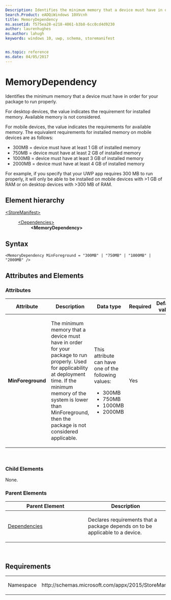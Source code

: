 ```yaml
---
Description: Identifies the minimum memory that a device must have in order for your package to run properly.
Search.Product: eADQiWindows 10XVcnh
title: MemoryDependency
ms.assetid: f575ea28-e218-4061-b3b8-6cc0cd4d9230
author: laurenhughes
ms.author: lahugh
keywords: windows 10, uwp, schema, storemanifest


ms.topic: reference
ms.date: 04/05/2017
---
```


# MemoryDependency


Identifies the minimum memory that a device must have in order for your package to run properly.

For desktop devices, the value indicates the requirement for installed memory. Available memory is not considered.

For mobile devices, the value indicates the requirements for available memory. The equivalent requirements for installed memory on mobile devices are as follows:

-   300MB = device must have at least 1 GB of installed memory
-   750MB = device must have at least 2 GB of installed memory
-   1000MB = device must have at least 3 GB of installed memory
-   2000MB = device must have at least 4 GB of installed memory

For example, if you specify that your UWP app requires 300 MB to run properly, it will only be able to be installed on mobile devices with &gt;1 GB of RAM or on desktop devices with &gt;300 MB of RAM.

## Element hierarchy

<dl>
<dt><a href="element-storemanifest.md">&lt;StoreManifest&gt;</a></dt>
<dd>
<dl>
<dt><a href="element-dependencies.md">&lt;Dependencies&gt;</a></dt>
<dd><b>&lt;MemoryDependency&gt;</b></dd>
</dl>
</dd>
</dl>

## Syntax

``` syntax
<MemoryDependency MinForeground = "300MB" | "750MB" | "1000MB" | "2000MB" />
```

## Attributes and Elements


### Attributes

<table>
<colgroup>
<col width="20%" />
<col width="20%" />
<col width="20%" />
<col width="20%" />
<col width="20%" />
</colgroup>
<thead>
<tr class="header">
<th>Attribute</th>
<th>Description</th>
<th>Data type</th>
<th>Required</th>
<th>Default value</th>
</tr>
</thead>
<tbody>
<tr class="odd">
<td><strong>MinForeground</strong></td>
<td><p>The minimum memory that a device must have in order for your package to run properly. Used for applicability at deployment time. If the minimum memory of the system is lower than MinForeground, then the package is not considered applicable.</p></td>
<td><p>This attribute can have one of the following values:</p>
<ul>
<li>300MB</li>
<li>750MB</li>
<li>1000MB</li>
<li>2000MB</li>
</ul></td>
<td>Yes</td>
<td></td>
</tr>
</tbody>
</table>

 

### Child Elements

None.

### Parent Elements

<table>
<colgroup>
<col width="50%" />
<col width="50%" />
</colgroup>
<thead>
<tr class="header">
<th>Parent Element</th>
<th>Description</th>
</tr>
</thead>
<tbody>
<tr class="odd">
<td><a href="element-dependencies.md">Dependencies</a> </td>
<td><p>Declares requirements that a package depends on to be applicable to a device.</p></td>
</tr>
</tbody>
</table>

 

## Requirements

<table>
<colgroup>
<col width="50%" />
<col width="50%" />
</colgroup>
<tbody>
<tr class="odd">
<td><p>Namespace</p></td>
<td><p>http://schemas.microsoft.com/appx/2015/StoreManifest</p></td>
</tr>
</tbody>
</table>

 

 



